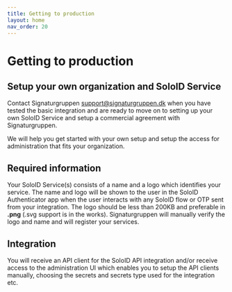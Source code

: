 ```yaml
---
title: Getting to production
layout: home
nav_order: 20
---
```


# Getting to production

## Setup your own organization and SoloID Service
Contact Signaturgruppen <support@signaturgruppen.dk> when you have tested the basic integration and are ready to move on to setting up your own SoloID Service and setup a commercial agreement with Signaturgruppen.

We will help you get started with your own setup and setup the access for administration that fits your organization.

## Required information
Your SoloID Service(s) consists of a name and a logo which identifies your service. The name and logo will be shown to the user in the SoloID Authenticator app when the user interacts with any SoloID flow or OTP sent from your integration.
The logo should be less than 200KB and preferable in **.png** (.svg support is in the works).
Signaturgruppen will manually verify the logo and name and will register your services. 

## Integration
You will receive an API client for the SoloID API integration and/or receive access to the administration UI which enables you to setup the API clients manually, choosing the secrets and secrets type used for the integration etc. 
